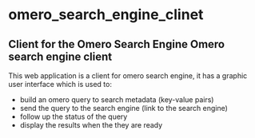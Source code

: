 # omero_search_engine_clinet
Client for the Omero Search Engine
Omero search engine client
--------------------------
This web application is a client for omero search engine, it  has a graphic user interface which is used to:

* build an omero query to search metadata (key-value pairs)
* send the query to the search engine (link to the search engine)
* follow up the status of the query
* display the results when the they are ready



